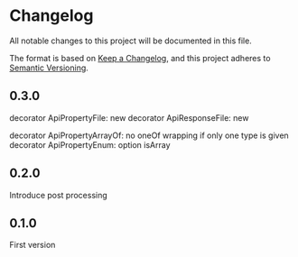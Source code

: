 # Changelog
All notable changes to this project will be documented in this file.

The format is based on [Keep a Changelog](https://keepachangelog.com/en/1.0.0/),
and this project adheres to [Semantic Versioning](https://semver.org/spec/v2.0.0.html).

## 0.3.0
decorator ApiPropertyFile: new
decorator ApiResponseFile: new

decorator ApiPropertyArrayOf: no oneOf wrapping if only one type is given
decorator ApiPropertyEnum: option isArray

## 0.2.0
Introduce post processing

## 0.1.0
First version